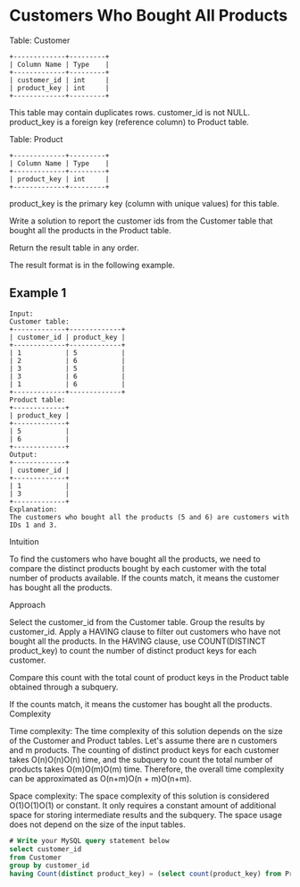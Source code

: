 # Customers Who Bought All Products

Table: Customer

```text
+-------------+---------+
| Column Name | Type    |
+-------------+---------+
| customer_id | int     |
| product_key | int     |
+-------------+---------+
```

This table may contain duplicates rows. 
customer_id is not NULL.
product_key is a foreign key (reference column) to Product table.
 

Table: Product

```text
+-------------+---------+
| Column Name | Type    |
+-------------+---------+
| product_key | int     |
+-------------+---------+
```

product_key is the primary key (column with unique values) for this table.

Write a solution to report the customer ids from the Customer table that bought all the products in the Product table.

Return the result table in any order.

The result format is in the following example.

## Example 1

```text
Input: 
Customer table:
+-------------+-------------+
| customer_id | product_key |
+-------------+-------------+
| 1           | 5           |
| 2           | 6           |
| 3           | 5           |
| 3           | 6           |
| 1           | 6           |
+-------------+-------------+
Product table:
+-------------+
| product_key |
+-------------+
| 5           |
| 6           |
+-------------+
Output: 
+-------------+
| customer_id |
+-------------+
| 1           |
| 3           |
+-------------+
Explanation: 
The customers who bought all the products (5 and 6) are customers with IDs 1 and 3.
```

Intuition

To find the customers who have bought all the products, we need to compare the distinct products bought by each customer with the total number of products available. If the counts match, it means the customer has bought all the products.

Approach

Select the customer_id from the Customer table.
Group the results by customer_id.
Apply a HAVING clause to filter out customers who have not bought all the products.
In the HAVING clause, use COUNT(DISTINCT product_key) to count the number of distinct product keys for each customer.

Compare this count with the total count of product keys in the Product table obtained through a subquery.

If the counts match, it means the customer has bought all the products.
Complexity

Time complexity:
The time complexity of this solution depends on the size of the Customer and Product tables. Let's assume there are n customers and m products. The counting of distinct product keys for each customer takes O(n)O(n)O(n) time, and the subquery to count the total number of products takes O(m)O(m)O(m) time. Therefore, the overall time complexity can be approximated as O(n+m)O(n + m)O(n+m).

Space complexity:
The space complexity of this solution is considered O(1)O(1)O(1) or constant. It only requires a constant amount of additional space for storing intermediate results and the subquery. The space usage does not depend on the size of the input tables.

```sql
# Write your MySQL query statement below
select customer_id
from Customer
group by customer_id
having Count(distinct product_key) = (select count(product_key) from Product)
```